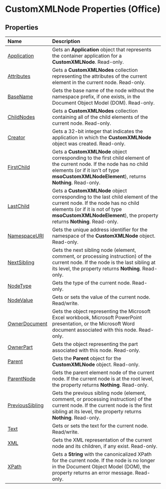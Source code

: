 
# CustomXMLNode Properties (Office)

## Properties



|**Name**|**Description**|
|:-----|:-----|
| [Application](2cf465cc-fda8-7599-7cd3-f8ff72746fa3.md)|Gets an  **Application** object that represents the container application for a **CustomXMLNode**. Read-only.|
| [Attributes](406847e4-25e4-77c6-883c-9cc85f781c73.md)|Gets a  **CustomXMLNodes** collection representing the attributes of the current element in the current node. Read-only.|
| [BaseName](7b5a6266-4020-6cab-3b4b-b3bbb59a0daa.md)|Gets the base name of the node without the namespace prefix, if one exists, in the Document Object Model (DOM). Read-only.|
| [ChildNodes](6b0dcfde-8811-ff56-8f56-24db20bc1750.md)|Gets a  **CustomXMLNodes** collection containing all of the child elements of the current node. Read-only.|
| [Creator](e2dc5b81-6bfe-abc9-f5e5-a3de4d1348ff.md)|Gets a 32-bit integer that indicates the application in which the  **CustomXMLNode** object was created. Read-only.|
| [FirstChild](8aa38a63-32a3-e798-83de-9797143dd1b9.md)|Gets a  **CustomXMLNode** object corresponding to the first child element of the current node. If the node has no child elements (or if it isn't of type **msoCustomXMLNodeElement**), returns  **Nothing**. Read-only.|
| [LastChild](b9172003-4cad-eee2-8ca6-48e120f7781a.md)|Gets a  **CustomXMLNode** object corresponding to the last child element of the current node. If the node has no child elements (or if it is not of type **msoCustomXMLNodeElement**), the property returns  **Nothing**. Read-only.|
| [NamespaceURI](4bb671fd-b2e5-0259-40cf-5499ae0c747e.md)|Gets the unique address identifier for the namespace of the  **CustomXMLNode** object. Read-only.|
| [NextSibling](75dff508-f657-f94e-fbff-8bab0f4e5192.md)|Gets the next sibling node (element, comment, or processing instruction) of the current node. If the node is the last sibling at its level, the property returns  **Nothing**. Read-only.|
| [NodeType](e656ecb6-091e-bd1a-11ee-6c3860530215.md)|Gets the type of the current node. Read-only.|
| [NodeValue](66be9dfe-0a8f-9522-7974-e00497ac9118.md)|Gets or sets the value of the current node. Read/write.|
| [OwnerDocument](7f604384-76d0-d532-9d32-18c39e1eddab.md)|Gets the object representing the Microsoft Excel workbook, Microsoft PowerPoint presentation, or the Microsoft Word document associated with this node. Read-only.|
| [OwnerPart](e0db2121-1488-b44f-d68f-7118a844fd5b.md)|Gets the object representing the part associated with this node. Read-only.|
| [Parent](cc87761a-a004-2d58-6f19-631ec2b7b7e1.md)|Gets the  **Parent** object for the **CustomXMLNode** object. Read-only.|
| [ParentNode](f9cfaf3e-1a86-e3ef-e1a1-d52e58d5b1ea.md)|Gets the parent element node of the current node. If the current node is at the root level, the property returns  **Nothing**. Read-only.|
| [PreviousSibling](511e6dfd-7027-220a-9d3e-e998a43e7239.md)|Gets the previous sibling node (element, comment, or processing instruction) of the current node. If the current node is the first sibling at its level, the property returns  **Nothing**. Read-only.|
| [Text](9d5acd94-2f18-dbff-88f7-cb72b062ddc3.md)|Gets or sets the text for the current node. Read/write.|
| [XML](28a95285-f751-e0da-f6ce-f16082430176.md)|Gets the XML representation of the current node and its children, if any exist. Read-only.|
| [XPath](28159c24-79b2-a3ee-589e-de080dd67a82.md)|Gets a  **String** with the canonicalized XPath for the current node. If the node is no longer in the Document Object Model (DOM), the property returns an error message. Read-only.|
